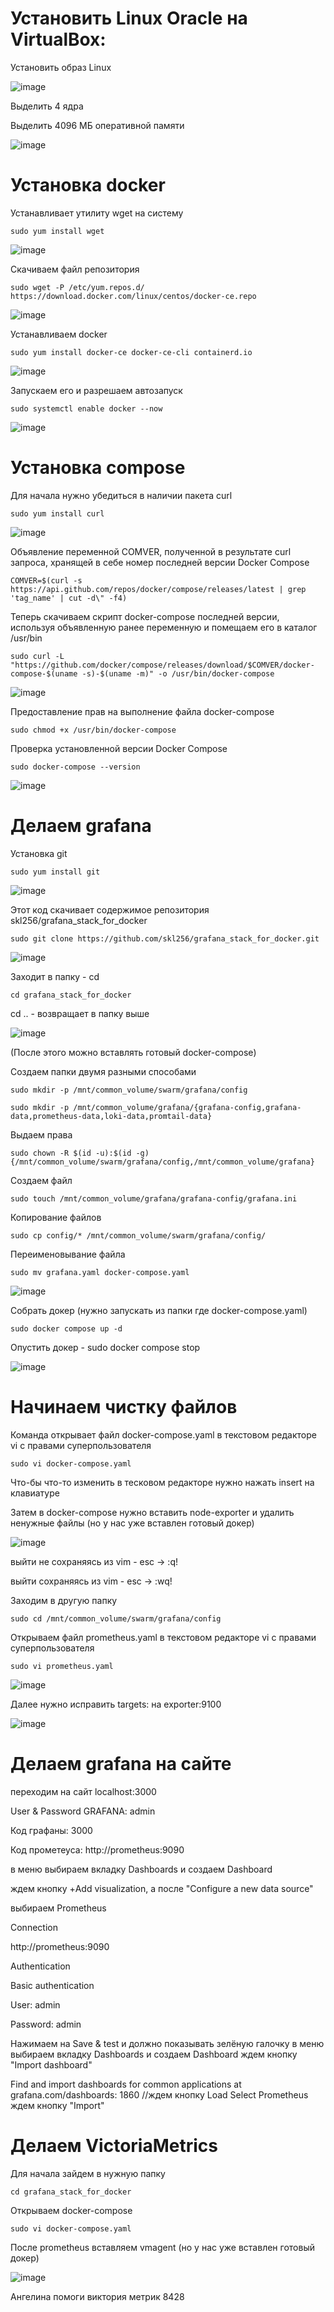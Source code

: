 # Установить Linux Oracle на VirtualBox:


Установить образ Linux

![image](https://github.com/user-attachments/assets/1d698457-fe0e-4e1f-9f55-6aad6c269ca4)

Выделить 4 ядра

Выделить 4096 МБ оперативной памяти

![image](https://github.com/user-attachments/assets/6dcc2669-aefc-470c-a133-163215089fbf)


# Установка docker

Устанавливает утилиту wget на систему

`sudo yum install wget`

![image](https://github.com/user-attachments/assets/3239b0dc-37c1-4c15-b1d3-1a7bfec95093)

Скачиваем файл репозитория

`sudo wget -P /etc/yum.repos.d/ https://download.docker.com/linux/centos/docker-ce.repo`

![image](https://github.com/user-attachments/assets/f329b74f-10dc-49b8-9b1c-26091a27e1cf)

Устанавливаем docker

`sudo yum install docker-ce docker-ce-cli containerd.io`

![image](https://github.com/user-attachments/assets/57d6f0d6-7a5a-4050-9570-f87852cdefaa)

Запускаем его и разрешаем автозапуск

`sudo systemctl enable docker --now`

![image](https://github.com/user-attachments/assets/f3ad9197-bfcb-4117-a77a-eaf1d22dbf35)


# Установка compose

Для начала нужно убедиться в наличии пакета curl

`sudo yum install curl`

![image](https://github.com/user-attachments/assets/d819eeeb-44a9-4a4a-8e97-c5666de0d3be)


Объявление переменной COMVER, полученной в результате curl запроса, хранящей в себе номер последней
версии Docker Compose

`COMVER=$(curl -s https://api.github.com/repos/docker/compose/releases/latest | grep 'tag_name' | cut -d\" -f4)`

Теперь скачиваем скрипт docker-compose последней версии, используя объявленную ранее переменную и помещаем его в каталог /usr/bin

`sudo curl -L "https://github.com/docker/compose/releases/download/$COMVER/docker-compose-$(uname -s)-$(uname -m)" -o /usr/bin/docker-compose`

![image](https://github.com/user-attachments/assets/45d3058b-6975-497c-9da6-47606a2275e1)


Предоставление прав на выполнение файла docker-compose

`sudo chmod +x /usr/bin/docker-compose`

Проверка установленной версии Docker Compose

`sudo docker-compose --version`

![image](https://github.com/user-attachments/assets/e07a4840-7860-4552-8e8d-5901c4a93548)

# Делаем grafana

Установка git

`sudo yum install git`

![image](https://github.com/user-attachments/assets/1fafc932-0906-47cf-8f95-8d2a6c736b1e)


Этот код скачивает содержимое репозитория skl256/grafana_stack_for_docker

`sudo git clone https://github.com/skl256/grafana_stack_for_docker.git`

![image](https://github.com/user-attachments/assets/26c8955b-d03a-46c2-9eec-8b5d0e82f253)


Заходит в папку - cd

`cd grafana_stack_for_docker`

cd .. - возвращает в папку выше

![image](https://github.com/user-attachments/assets/5ed09383-32b1-4a8f-b940-44a9ff1cd5e4)


(После этого можно вставлять готовый docker-compose)

Cоздаем папки двумя разными способами

`sudo mkdir -p /mnt/common_volume/swarm/grafana/config`

`sudo mkdir -p /mnt/common_volume/grafana/{grafana-config,grafana-data,prometheus-data,loki-data,promtail-data}`

Выдаем права

`sudo chown -R $(id -u):$(id -g) {/mnt/common_volume/swarm/grafana/config,/mnt/common_volume/grafana}`

Создаем файл

`sudo touch /mnt/common_volume/grafana/grafana-config/grafana.ini`

Копирование файлов

`sudo cp config/* /mnt/common_volume/swarm/grafana/config/`

Переименовывание файла

`sudo mv grafana.yaml docker-compose.yaml`

![image](https://github.com/user-attachments/assets/7f01e5ce-8ce3-439d-9013-332e20f6dd41)


Собрать докер (нужно запускать из папки где docker-compose.yaml)

`sudo docker compose up -d`

Опустить докер - sudo docker compose stop

![image](https://github.com/user-attachments/assets/ba2421bc-44cb-4811-a1c8-817d87bff209)



# Начинаем чистку файлов

Команда открывает файл docker-compose.yaml в текстовом редакторе vi с правами суперпользователя

`sudo vi docker-compose.yaml`

Что-бы что-то изменить в тесковом редакторе нужно нажать insert на клавиатуре

Затем в docker-compose нужно вставить node-exporter и удалить ненужные файлы (но у нас уже вставлен готовый докер)

![image](https://github.com/user-attachments/assets/44d39597-94bb-4632-8e6c-f2f5ba51f9c0)

выйти не сохраняясь из vim - esc -> :q!

выйти сохраняясь из vim - esc -> :wq!

Заходим в другую папку 

`sudo cd /mnt/common_volume/swarm/grafana/config`

Открываем файл prometheus.yaml в текстовом редакторе vi с правами суперпользователя

`sudo vi prometheus.yaml`

![image](https://github.com/user-attachments/assets/9ed6287d-a3a6-47dd-a5ac-c5bb1af1cf40)


Далее нужно исправить targets: на exporter:9100

![image](https://github.com/user-attachments/assets/6fa47729-6b23-4deb-ab7f-e79109ed7e58)


# Делаем grafana на сайте

переходим на сайт localhost:3000

User & Password GRAFANA: admin

Код графаны: 3000

Код прометеуса: http://prometheus:9090

в меню выбираем вкладку Dashboards и создаем Dashboard

ждем кнопку +Add visualization, а после "Configure a new data source"

выбираем Prometheus

Connection

http://prometheus:9090

Authentication

Basic authentication

User: admin

Password: admin

Нажимаем на Save & test и должно показывать зелёную галочку
в меню выбираем вкладку Dashboards и создаем Dashboard
ждем кнопку "Import dashboard"

Find and import dashboards for common applications at grafana.com/dashboards: 1860 //ждем кнопку Load
Select Prometheus ждем кнопку "Import"



# Делаем VictoriaMetrics

Для начала зайдем в нужную папку

`cd grafana_stack_for_docker`

Открываем docker-compose

`sudo vi docker-compose.yaml`

После prometheus вставляем vmagent (но у нас уже вставлен готовый докер)

![image](https://github.com/user-attachments/assets/dafc71d3-040c-43d8-84d4-36b568ecbaf8)

Ангелина помоги
виктория метрик 8428









